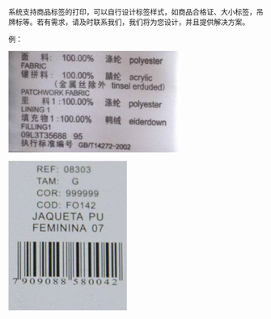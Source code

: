 系统支持商品标签的打印，可以自行设计标签样式，如商品合格证、大小标签，吊牌标等。若有需求，请及时联系我们，我们将为您设计，并且提供解决方案。

例：

![](/assets/dy-7.png)

![](/assets/dy-8.png)

